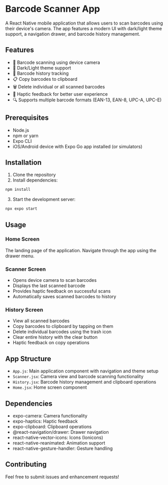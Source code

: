 # Barcode Scanner App

A React Native mobile application that allows users to scan barcodes using their device's camera. The app features a modern UI with dark/light theme support, a navigation drawer, and barcode history management.

## Features

- 📱 Barcode scanning using device camera
- 🎨 Dark/Light theme support
- 📝 Barcode history tracking
- 📋 Copy barcodes to clipboard
- 🗑️ Delete individual or all scanned barcodes
- 📱 Haptic feedback for better user experience
- 🔍 Supports multiple barcode formats (EAN-13, EAN-8, UPC-A, UPC-E)

## Prerequisites

- Node.js
- npm or yarn
- Expo CLI
- iOS/Android device with Expo Go app installed (or simulators)

## Installation

1. Clone the repository
2. Install dependencies:
```bash
npm install
```
3. Start the development server:
```bash
npx expo start
```

## Usage

### Home Screen
The landing page of the application. Navigate through the app using the drawer menu.

### Scanner Screen
- Opens device camera to scan barcodes
- Displays the last scanned barcode
- Provides haptic feedback on successful scans
- Automatically saves scanned barcodes to history

### History Screen
- View all scanned barcodes
- Copy barcodes to clipboard by tapping on them
- Delete individual barcodes using the trash icon
- Clear entire history with the clear button
- Haptic feedback on copy operations

## App Structure

- `App.js`: Main application component with navigation and theme setup
- `Scanner.jsx`: Camera view and barcode scanning functionality
- `History.jsx`: Barcode history management and clipboard operations
- `Home.jsx`: Home screen component

## Dependencies

- expo-camera: Camera functionality
- expo-haptics: Haptic feedback
- expo-clipboard: Clipboard operations
- @react-navigation/drawer: Drawer navigation
- react-native-vector-icons: Icons (Ionicons)
- react-native-reanimated: Animation support
- react-native-gesture-handler: Gesture handling

## Contributing

Feel free to submit issues and enhancement requests! 